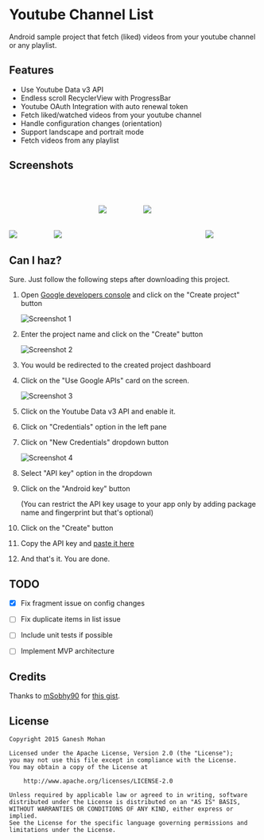 Youtube Channel List
====================

Android sample project that fetch (liked) videos from your youtube channel or any playlist.


Features
--------

* Use Youtube Data v3 API 
* Endless scroll RecyclerView with ProgressBar
* Youtube OAuth Integration with auto renewal token
* Fetch liked/watched videos from your youtube channel
* Handle configuration changes (orientation)
* Support landscape and portrait mode
* Fetch videos from any playlist


Screenshots
-----------

<img src="/art/01.png">
<img src="/art/02.png" hspace="70">
<img src="/art/03.png" vspace="50">
<img src="/art/04.png" hspace="70" vspace="50">
<img src="/art/05.png" hspace ="35">


Can I haz?
----------

Sure. Just follow the following steps after downloading this project.

1. Open [Google developers console](https://console.developers.google.com/project) and click on the "Create project" button

   ![Screenshot 1](/art/steps/01.png)

2. Enter the project name and click on the "Create" button

   ![Screenshot 2](/art/steps/02.png)

3. You would be redirected to the created project dashboard

4. Click on the "Use Google APIs" card on the screen.

   ![Screenshot 3](/art/steps/03.png)

5. Click on the Youtube Data v3 API and enable it.

6. Click on "Credentials" option in the left pane

7. Click on "New Credentials" dropdown button

   ![Screenshot 4](/art/steps/04.png)

8. Select "API key" option in the dropdown

9. Click on the "Android key" button

   (You can restrict the API key usage to your app only by adding package name and fingerprint but that's optional)

10. Click on the "Create" button

11. Copy the API key and [paste it here](https://github.com/ganesh2shiv/yt-channel-list-android/blob/master/app/src/main/java/app/vedicnerd/ytwua/util/Constants.java#L11)

12. And that's it. You are done.


TODO
----

- [x] Fix fragment issue on config changes
- [ ] Fix duplicate items in list issue
- [ ] Include unit tests if possible
- [ ] Implement MVP architecture 


Credits
-------

Thanks to [mSobhy90](https://github.com/mSobhy90) for [this gist](https://gist.github.com/mSobhy90/cf7fa98803a0d7716a4a).


License
-------

    Copyright 2015 Ganesh Mohan

    Licensed under the Apache License, Version 2.0 (the "License");
    you may not use this file except in compliance with the License.
    You may obtain a copy of the License at

        http://www.apache.org/licenses/LICENSE-2.0

    Unless required by applicable law or agreed to in writing, software
    distributed under the License is distributed on an "AS IS" BASIS,
    WITHOUT WARRANTIES OR CONDITIONS OF ANY KIND, either express or implied.
    See the License for the specific language governing permissions and
    limitations under the License.
